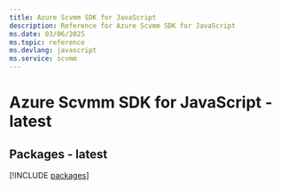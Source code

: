 ```yaml
---
title: Azure Scvmm SDK for JavaScript
description: Reference for Azure Scvmm SDK for JavaScript
ms.date: 03/06/2025
ms.topic: reference
ms.devlang: javascript
ms.service: scvmm
---
```

# Azure Scvmm SDK for JavaScript - latest
## Packages - latest
[!INCLUDE [packages](scvmm-index.md)]